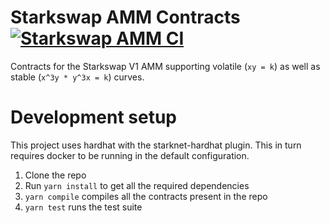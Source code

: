 # Starkswap AMM Contracts [![Starkswap AMM CI](https://github.com/Starkswap/starkswap-contracts/actions/workflows/CI.yml/badge.svg)](https://github.com/Starkswap/starkswap-contracts/actions/workflows/CI.yml)

Contracts for the Starkswap V1 AMM supporting volatile (`xy = k`) as well as stable (`x^3y * y^3x = k`) curves.

# Development setup
This project uses hardhat with the starknet-hardhat plugin. This in turn requires docker to be running in the default configuration.

1) Clone the repo
2) Run `yarn install` to get all the required dependencies
3) `yarn compile` compiles all the contracts present in the repo
4) `yarn test` runs the test suite
